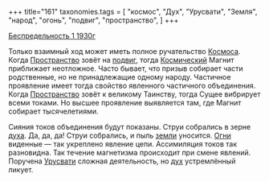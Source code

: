 +++
title="161"
taxonomies.tags = [
 "космос",
 "Дух",
 "Урусвати",
 "Земля",
 "народ",
 "огонь",
 "подвиг",
 "пространство",
]
+++

[Беспредельность 1 1930г](/agni/1930)

Только взаимный ход может иметь полное ручательство [Космоса](/tags/космос). Когда [Пространство](/tags/пространство) зовёт на [подвиг](/tags/подвиг), тогда [Космический](/tags/космос) Магнит приближает неотложное. Часто бывает, что призыв собирает части родственные, но не принадлежащие одному народу. Частичное проявление имеет тогда свойство явленного частичного объединения. Когда [Пространство](/tags/пространство) зовёт к великому Таинству, тогда Сущее вибрирует всеми токами. Но высшее проявление выявляется там, где Магнит собирает тысячелетиями.   

Сияния токов объединения будут показаны. Струи собрались в зерне [духа](/tags/Дух). Да, да, да! Струи собрались, и пыль [земли](/tags/Земля) уносится. [Огни](/tags/огонь) виденные — так укреплено явление цепи. Ассимиляция токов так разновидна. Так течение магнетизма происходит при смене явлений. Поручена [Урусвати](/tags/Урусвати) сложная деятельность, но [дух](/tags/Дух) устремлённый ликует.